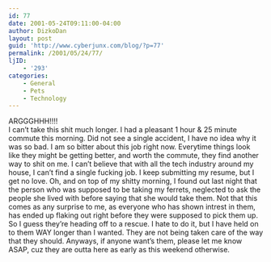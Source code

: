 ```yaml
---
id: 77
date: 2001-05-24T09:11:00-04:00
author: DizkoDan
layout: post
guid: 'http://www.cyberjunx.com/blog/?p=77'
permalink: /2001/05/24/77/
ljID:
    - '293'
categories:
    - General
    - Pets
    - Technology
---
```


ARGGGHHH!!!!  
I can’t take this shit much longer. I had a pleasant 1 hour &amp; 25 minute commute this morning. Did not see a single accident, I have no idea why it was so bad. I am so bitter about this job right now. Everytime things look like they might be getting better, and worth the commute, they find another way to shit on me. I can’t believe that with all the tech industry around my house, I can’t find a single fucking job. I keep submitting my resume, but I get no love. Oh, and on top of my shitty morning, I found out last night that the person who was supposed to be taking my ferrets, neglected to ask the people she lived with before saying that she would take them. Not that this comes as any surprise to me, as everyone who has shown intrest in them, has ended up flaking out right before they were supposed to pick them up. So I guess they’re heading off to a rescue. I hate to do it, but I have held on to them WAY longer than I wanted. They are not being taken care of the way that they should. Anyways, if anyone want’s them, please let me know ASAP, cuz they are outta here as early as this weekend otherwise.